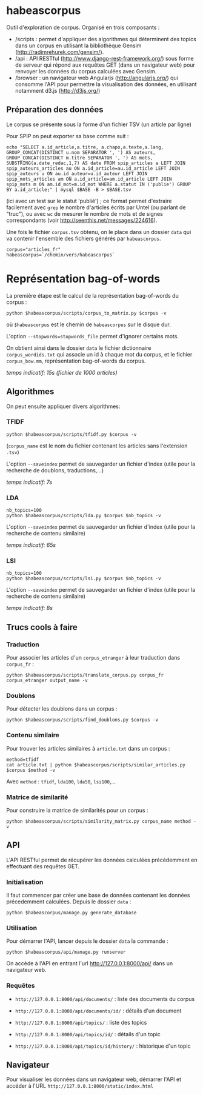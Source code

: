 # habeascorpus

Outil d'exploration de corpus. Organisé en trois composants :
- /scripts : permet d'appliquer des algorithmes qui déterminent des topics dans un corpus en utilisant la bibliothèque Gensim (http://radimrehurek.com/gensim/).
- /api : API RESTful (http://www.django-rest-framework.org/) sous forme de serveur qui répond aux requêtes GET (dans un navigateur web) pour renvoyer les données du corpus calculées avec Gensim.
- /browser : un navigateur web Angularjs (http://angularjs.org/) qui consomme l'API pour permettre la visualisation des données, en utilisant notamment d3.js (http://d3js.org/)

## Préparation des données

Le corpus se présente sous la forme d'un fichier TSV (un article par ligne)

Pour SPIP on peut exporter sa base comme suit :

```
echo "SELECT a.id_article,a.titre, a.chapo,a.texte,a.lang, GROUP_CONCAT(DISTINCT u.nom SEPARATOR ', ') AS auteurs, GROUP_CONCAT(DISTINCT m.titre SEPARATOR ', ') AS mots, SUBSTRING(a.date_redac,1,7) AS date FROM spip_articles a LEFT JOIN spip_auteurs_articles au ON a.id_article=au.id_article LEFT JOIN spip_auteurs u ON au.id_auteur=u.id_auteur LEFT JOIN spip_mots_articles am ON a.id_article=am.id_article LEFT JOIN spip_mots m ON am.id_mot=m.id_mot WHERE a.statut IN ('publie') GROUP BY a.id_article;" | mysql $BASE -B > $BASE.tsv
```

(ici avec un test sur le statut 'publié') ; ce format permet d'extraire facilement avec `grep` le nombre d'articles écrits par Untel (ou parlant de "truc"), ou avec `wc` de mesurer le nombre de mots et de signes correspondants (voir http://seenthis.net/messages/224616).

Une fois le fichier `corpus.tsv` obtenu, on le place dans un dossier `data` qui va contenir l'ensemble des fichiers générés par `habeascorpus`. 

```
corpus="articles_fr"
habeascorpus=`/chemin/vers/habeascorpus`
```

# Représentation bag-of-words

La première étape est le calcul de la représentation bag-of-words du corpus :

```
python $habeascorpus/scripts/corpus_to_matrix.py $corpus -v
```

où `$habeascorpus` est le chemin de `habeascorpus` sur le disque dur.

L'option `--stopwords=stopwords_file` permet d'ignorer certains mots.

On obtient ainsi dans le dossier `data` le fichier dictionnaire `corpus_wordids.txt` qui associe un id à chaque mot du corpus, et le fichier `corpus_bow.mm`, représentation bag-of-words du corpus.

_temps indicatif: 15s (fichier de 1000 articles)_

## Algorithmes

On peut ensuite appliquer divers algorithmes:

### TFIDF

```
python $habeascorpus/scripts/tfidf.py $corpus -v
```

(`corpus_name` est le nom du fichier contenant les articles sans l'extension `.tsv`)

L'option `--saveindex` permet de sauvegarder un fichier d'index (utile pour la recherche de doublons, traductions,...)

_temps indicatif: 7s_

### LDA
```
nb_topics=100
python $habeascorpus/scripts/lda.py $corpus $nb_topics -v
```

L'option `--saveindex` permet de sauvegarder un fichier d'index (utile pour la recherche de contenu similaire)


_temps indicatif: 65s_

### LSI
```
nb_topics=100
python $habeascorpus/scripts/lsi.py $corpus $nb_topics -v
```

L'option `--saveindex` permet de sauvegarder un fichier d'index (utile pour la recherche de contenu similaire)

_temps indicatif: 8s_

## Trucs cools à faire

### Traduction

Pour associer les articles d'un `corpus_etranger` à leur traduction dans `corpus_fr` :

```
python $habeascorpus/scripts/translate_corpus.py corpus_fr corpus_etranger output_name -v
```

### Doublons

Pour détecter les doublons dans un corpus :

```
python $habeascorpus/scripts/find_doublons.py $corpus -v
```

### Contenu similaire

Pour trouver les articles similaires à `article.txt` dans un corpus :

```
method=tfidf
cat article.txt | python $habeascorpus/scripts/similar_articles.py $corpus $method -v
```

Avec `method` : `tfidf`, `lda100`, `lda50`, `lsi100`,... 

### Matrice de similarité

Pour construire la matrice de similarités pour un corpus :

```
python $habeascorpus/scripts/similarity_matrix.py corpus_name method -v
```

## API

L'API RESTful permet de récupérer les données calculées précédemment en effectuant des requêtes GET.

### Initialisation

Il faut commencer par créer une base de données contenant les données précedemment calculées. Depuis le dossier `data` :

```
python $habeascorpus/manage.py generate_database
```

### Utilisation

Pour démarrer l'API, lancer depuis le dossier `data` la commande :

```
python $habeascorpus/api/manage.py runserver
```

On accède à l'API en entrant l'url http://127.0.0.1:8000/api/ dans un navigateur web.

### Requêtes

- `http://127.0.0.1:8000/api/documents/` : liste des documents du corpus
- `http://127.0.0.1:8000/api/documents/id/` : détails d'un document

- `http://127.0.0.1:8000/api/topics/` : liste des topics
- `http://127.0.0.1:8000/api/topics/id/` : détails d'un topic
- `http://127.0.0.1:8000/api/topics/id/history/` : historique d'un topic

## Navigateur 

Pour visualiser les données dans un navigateur web, démarrer l'API et accéder à l'URL `http://127.0.0.1:8000/static/index.html`




